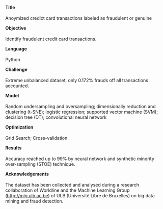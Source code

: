 
**Title** <br><br>
Anoymized credict card transactions labeled as fraudulent or genuine

**Objective**<br><br>
Identify fraudulent credit card transactions.

**Language**<br><br>
Python

**Challenge**<br><br>
Extreme unbalanced dataset, only 0.172% frauds off all transactions accounted. 

**Model**<br><br>
Random undersampling and oversampling; dimensionally reduction and clustering (t-SNE); logistic regression; 
supported vector machine (SVM); decision tree (DT); convolutional neural network

**Optimization**<br><br>
Grid Search; Cross-validation

**Results**<br><br>
Accuracy reached up to 99% by neural network and synthetic minority over-sampling (STOE) technique. 

**Acknowledgements**<br><br>
The dataset has been collected and analysed during a research collaboration of Worldline and the Machine Learning Group (http://mlg.ulb.ac.be) of ULB (Université Libre de Bruxelles) on big data mining and fraud detection.
